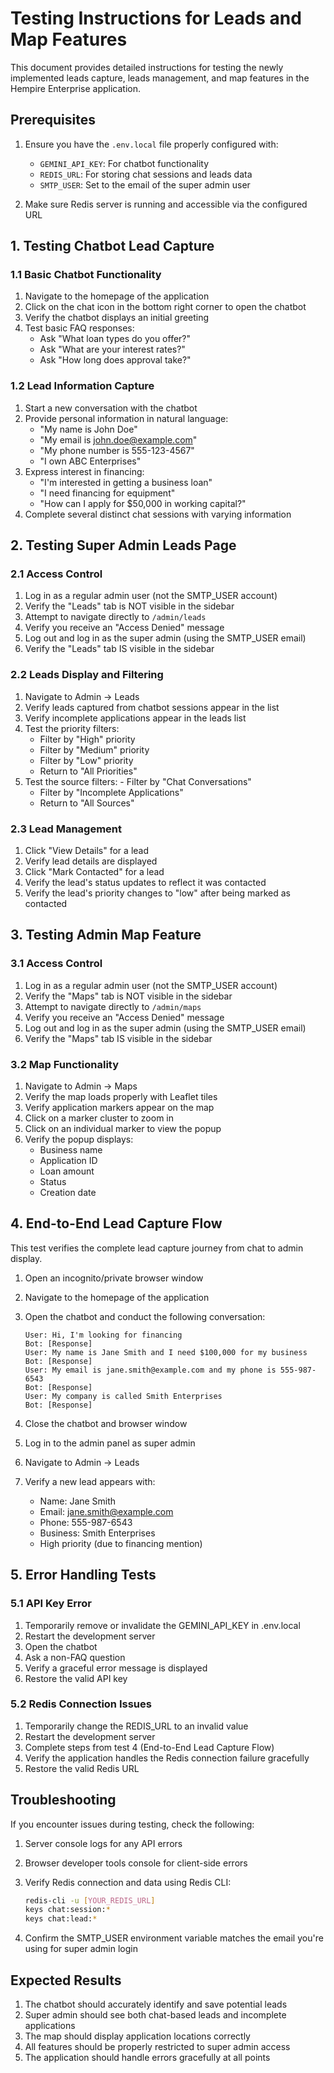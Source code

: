 # Testing Instructions for Leads and Map Features

This document provides detailed instructions for testing the newly implemented leads capture, leads management, and map features in the Hempire Enterprise application.

## Prerequisites

1. Ensure you have the `.env.local` file properly configured with:
   - `GEMINI_API_KEY`: For chatbot functionality
   - `REDIS_URL`: For storing chat sessions and leads data
   - `SMTP_USER`: Set to the email of the super admin user

2. Make sure Redis server is running and accessible via the configured URL

## 1. Testing Chatbot Lead Capture

### 1.1 Basic Chatbot Functionality

1. Navigate to the homepage of the application
2. Click on the chat icon in the bottom right corner to open the chatbot
3. Verify the chatbot displays an initial greeting
4. Test basic FAQ responses:
   - Ask "What loan types do you offer?"
   - Ask "What are your interest rates?"
   - Ask "How long does approval take?"

### 1.2 Lead Information Capture

1. Start a new conversation with the chatbot
2. Provide personal information in natural language:
   - "My name is John Doe"
   - "My email is john.doe@example.com"
   - "My phone number is 555-123-4567"
   - "I own ABC Enterprises"
3. Express interest in financing:
   - "I'm interested in getting a business loan"
   - "I need financing for equipment"
   - "How can I apply for $50,000 in working capital?"
4. Complete several distinct chat sessions with varying information

## 2. Testing Super Admin Leads Page

### 2.1 Access Control

1. Log in as a regular admin user (not the SMTP_USER account)
2. Verify the "Leads" tab is NOT visible in the sidebar
3. Attempt to navigate directly to `/admin/leads`
4. Verify you receive an "Access Denied" message
5. Log out and log in as the super admin (using the SMTP_USER email)
6. Verify the "Leads" tab IS visible in the sidebar

### 2.2 Leads Display and Filtering

1. Navigate to Admin → Leads
2. Verify leads captured from chatbot sessions appear in the list
3. Verify incomplete applications appear in the leads list
4. Test the priority filters:
   - Filter by "High" priority
   - Filter by "Medium" priority
   - Filter by "Low" priority
   - Return to "All Priorities"
5. Test the source filters:   - Filter by "Chat Conversations"
   - Filter by "Incomplete Applications"
   - Return to "All Sources"

### 2.3 Lead Management

1. Click "View Details" for a lead
2. Verify lead details are displayed
3. Click "Mark Contacted" for a lead
4. Verify the lead's status updates to reflect it was contacted
5. Verify the lead's priority changes to "low" after being marked as contacted

## 3. Testing Admin Map Feature

### 3.1 Access Control

1. Log in as a regular admin user (not the SMTP_USER account)
2. Verify the "Maps" tab is NOT visible in the sidebar
3. Attempt to navigate directly to `/admin/maps`
4. Verify you receive an "Access Denied" message
5. Log out and log in as the super admin (using the SMTP_USER email)
6. Verify the "Maps" tab IS visible in the sidebar

### 3.2 Map Functionality

1. Navigate to Admin → Maps
2. Verify the map loads properly with Leaflet tiles
3. Verify application markers appear on the map
4. Click on a marker cluster to zoom in
5. Click on an individual marker to view the popup
6. Verify the popup displays:
   - Business name
   - Application ID
   - Loan amount
   - Status
   - Creation date

## 4. End-to-End Lead Capture Flow

This test verifies the complete lead capture journey from chat to admin display.

1. Open an incognito/private browser window
2. Navigate to the homepage of the application
3. Open the chatbot and conduct the following conversation:

   ```text
   User: Hi, I'm looking for financing
   Bot: [Response]
   User: My name is Jane Smith and I need $100,000 for my business
   Bot: [Response]
   User: My email is jane.smith@example.com and my phone is 555-987-6543
   Bot: [Response]
   User: My company is called Smith Enterprises
   Bot: [Response]
   ```
4. Close the chatbot and browser window
5. Log in to the admin panel as super admin
6. Navigate to Admin → Leads
7. Verify a new lead appears with:
   - Name: Jane Smith
   - Email: jane.smith@example.com
   - Phone: 555-987-6543
   - Business: Smith Enterprises
   - High priority (due to financing mention)

## 5. Error Handling Tests

### 5.1 API Key Error

1. Temporarily remove or invalidate the GEMINI_API_KEY in .env.local
2. Restart the development server
3. Open the chatbot
4. Ask a non-FAQ question
5. Verify a graceful error message is displayed
6. Restore the valid API key

### 5.2 Redis Connection Issues

1. Temporarily change the REDIS_URL to an invalid value
2. Restart the development server
3. Complete steps from test 4 (End-to-End Lead Capture Flow)
4. Verify the application handles the Redis connection failure gracefully
5. Restore the valid Redis URL

## Troubleshooting

If you encounter issues during testing, check the following:

1. Server console logs for any API errors
2. Browser developer tools console for client-side errors
3. Verify Redis connection and data using Redis CLI:

   ```bash
   redis-cli -u [YOUR_REDIS_URL]
   keys chat:session:*
   keys chat:lead:*
   ```
4. Confirm the SMTP_USER environment variable matches the email you're using for super admin login

## Expected Results

1. The chatbot should accurately identify and save potential leads
2. Super admin should see both chat-based leads and incomplete applications
3. The map should display application locations correctly
4. All features should be properly restricted to super admin access
5. The application should handle errors gracefully at all points

